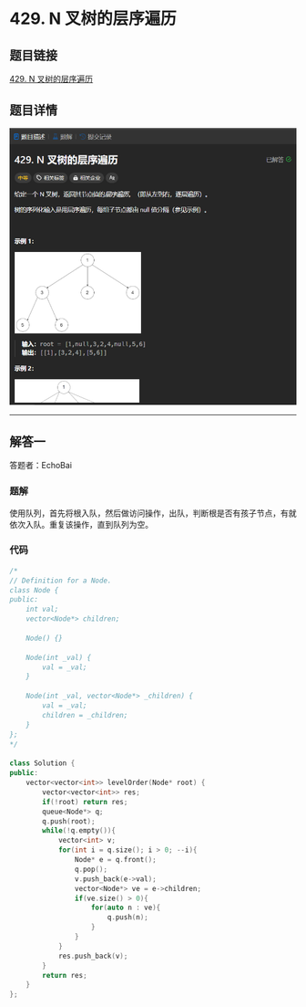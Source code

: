 # 429. N 叉树的层序遍历
## 题目链接  
[429. N 叉树的层序遍历](https://leetcode.cn/problems/n-ary-tree-level-order-traversal/description/)
## 题目详情
![题目图片](Img/429.png)

***
## 解答一
答题者：EchoBai

### 题解
使用队列，首先将根入队，然后做访问操作，出队，判断根是否有孩子节点，有就依次入队。重复该操作，直到队列为空。
### 代码
``` cpp
/*
// Definition for a Node.
class Node {
public:
    int val;
    vector<Node*> children;

    Node() {}

    Node(int _val) {
        val = _val;
    }

    Node(int _val, vector<Node*> _children) {
        val = _val;
        children = _children;
    }
};
*/

class Solution {
public:
    vector<vector<int>> levelOrder(Node* root) {
        vector<vector<int>> res;
        if(!root) return res;
        queue<Node*> q;
        q.push(root);
        while(!q.empty()){
            vector<int> v;
            for(int i = q.size(); i > 0; --i){
                Node* e = q.front();
                q.pop();
                v.push_back(e->val);
                vector<Node*> ve = e->children;
                if(ve.size() > 0){
                    for(auto n : ve){
                        q.push(n);
                    }
                }
            }
            res.push_back(v);
        }
        return res;
    }
};
```



